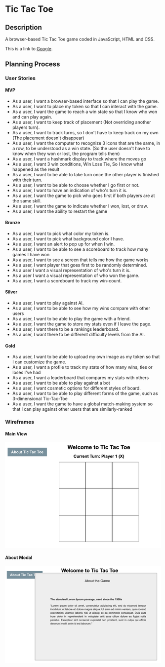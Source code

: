 # Tic Tac Toe

## Description

A browser-based Tic Tac Toe game coded in JavaScript, HTML and CSS.

This is a link to [Google](https://google.com).

## Planning Process

### User Stories

#### MVP

- As a user, I want a browser-based interface so that I can play the game.
- As a user, I want to place my token so that I can interact with the game.
- As a user, I want the game to reach a win state so that I know who won and can play again.
- As a user, I want to keep track of placement (Not overriding another players turn).
- As a user, I want to track turns, so I don't have to keep track on my own (The placement doesn't disappear)
- As a user, I want the computer to recognize 3 icons that are the same, in a row, to be understood as a win state. (So the user doesn't have to know when they won or lost, the program tells them)
- As a user, I want a hashmark display to track where the moves go
- As a user, I want 3 win conditions, Win Lose Tie, So I know what happened as the result
- As a user, I want to be able to take turn once the other player is finished with their turn.
- As a user, I want to be able to choose whether I go first or not.
- As a user, I want to have an indication of who's turn it is.
- As a user, I want the game to pick who goes first if both players are at the same skill.
- As a user, I want the game to indicate whether I won, lost, or draw.
- As a user, I want the ability to restart the game

#### Bronze

- As a user, I want to pick what color my token is.
- As a user, I want to pick what background color I have.
- As a user, I want an alert to pop up for when I win.
- As a user, I want to be able to see a scoreboard to track how many games I have won
- As a user, I want to see a screen that tells me how the game works
- As a user, I want player that goes first to be randomly determined.
- As a user I want a visual representation of who's turn it is.
- As a user I want a visual representation of who won the game.
- As a user, I want a scoreboard to track my win-count.

#### Silver

- As a user, I want to play against AI.
- As a user, I want to be able to see how my wins compare with other users
- As a user, I want to be able to play the game with a friend.
- As a user, I want the game to store my stats even if I leave the page.
- As a user, I want there to be a rankings leaderboard.
- As a user, I want there to be different difficulty levels from the AI.

#### Gold

- As a user, I want to be able to upload my own image as my token so that I can customize the game.
- As a user, I want a profile to track my stats of how many wins, ties or loses I've had
- As a user, I want a leaderboard that compares my stats with others
- As a user, I want to be able to play against a bot
- As a user, I want cosmetic options for different styles of board.
- As a user, I want to be able to play different forms of the game, such as 3-dimensional Tic-Tac-Toe
- As a user, I want the game to have a global match-making system so that I can play against other users that are similarly-ranked

### Wireframes

#### Main View

![Tic tac toe initial screen](./assets/wireframe-main.png)

#### About Modal

![Tic tac toe about modal](assets/wireframe-about.png)
